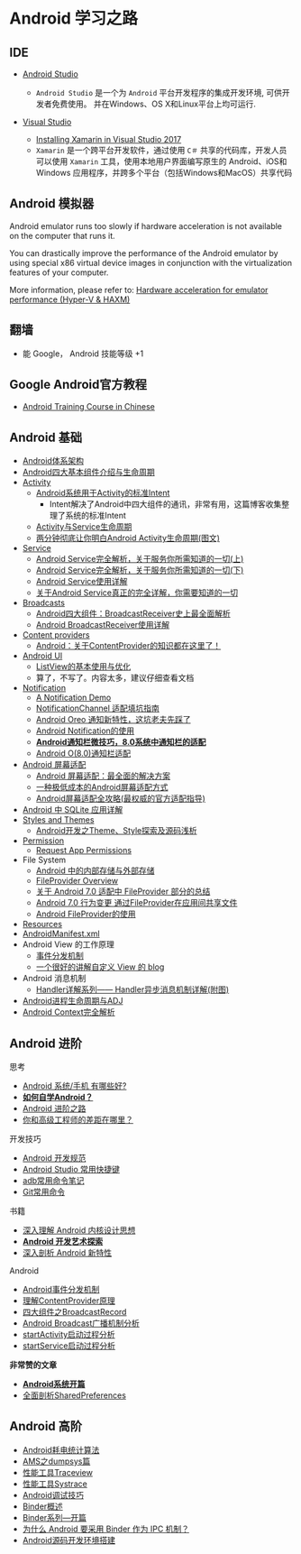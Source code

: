 # Android 学习之路


## IDE

- [Android Studio](https://developer.android.com/studio/)

    - `Android Studio` 是一个为 `Android` 平台开发程序的集成开发环境, 可供开发者免费使用。 并在Windows、OS X和Linux平台上均可运行.

- [Visual Studio](https://visualstudio.microsoft.com/xamarin/)
  - [Installing Xamarin in Visual Studio 2017](https://docs.microsoft.com/en-us/xamarin/cross-platform/get-started/installation/windows)
  - `Xamarin` 是一个跨平台开发软件，通过使用 `C＃` 共享的代码库，开发人员可以使用 `Xamarin` 工具，使用本地用户界面编写原生的 Android、iOS和Windows 应用程序，并跨多个平台（包括Windows和MacOS）共享代码

## Android 模拟器

Android emulator runs too slowly if hardware acceleration is not available on the computer that runs it.

You can drastically improve the performance of the Android emulator by using special x86 virtual device images in conjunction with the virtualization features of your computer.


More information, please refer to:  [Hardware acceleration for emulator performance (Hyper-V & HAXM)](https://docs.microsoft.com/en-us/xamarin/android/get-started/installation/android-emulator/hardware-acceleration?pivots=windows)

## 翻墙

- 能 Google， Android 技能等级 +1

## Google Android官方教程

- [Android Training Course in Chinese](http://hukai.me/android-training-course-in-chinese/index.html)

## Android 基础

- [Android体系架构](http://gityuan.com/2015/08/01/android-arvchitecture/)
- [Android四大基本组件介绍与生命周期](http://www.cnblogs.com/bravestarrhu/archive/2012/05/02/2479461.html)
- [Activity](https://developer.android.com/reference/android/app/Activity)
    - [Android系统用于Activity的标准Intent](https://blog.csdn.net/zhangjg_blog/article/details/10901293)
        - Intent解决了Android中四大组件的通讯，非常有用，这篇博客收集整理了系统的标准Intent
    - [Activity与Service生命周期](http://gityuan.com/2015/05/31/android-lifecycle/)
    - [两分钟彻底让你明白Android Activity生命周期(图文)](https://blog.csdn.net/android_tutor/article/details/5772285)
- [Service](https://developer.android.com/guide/components/services?hl=en-us)
  - [Android Service完全解析，关于服务你所需知道的一切(上)](https://blog.csdn.net/guolin_blog/article/details/11952435)
  - [Android Service完全解析，关于服务你所需知道的一切(下)](https://blog.csdn.net/guolin_blog/article/details/9797169)
  - [Android Service使用详解](https://www.jianshu.com/p/95ec2a23f300)
  - [关于Android Service真正的完全详解，你需要知道的一切](https://blog.csdn.net/javazejian/article/details/52709857)
- [Broadcasts](https://developer.android.com/guide/components/broadcasts)
  - [Android四大组件：BroadcastReceiver史上最全面解析](https://blog.csdn.net/carson_ho/article/details/52973504)
  - [Android BroadcastReceiver使用详解](https://www.jianshu.com/p/f348f6d7fe59)
- [Content providers](https://developer.android.com/guide/topics/providers/content-providers?hl=en-us)
  - [Android：关于ContentProvider的知识都在这里了！](https://blog.csdn.net/carson_ho/article/details/76101093)
- [Android UI](https://developer.android.com/guide/topics/ui/) 
  - [ListView的基本使用与优化](http://www.cnblogs.com/noTice520/archive/2011/12/05/2276379.html)
  - 算了，不写了。内容太多，建议仔细查看文档
- [Notification](https://developer.android.com/guide/topics/ui/notifiers/notifications?hl=en-us)
  - [A Notification Demo](https://github.com/ZLOVE320483/Notification/)
  - [NotificationChannel 适配填坑指南](https://www.jianshu.com/p/99bc32cd8ad6)
  - [Android Oreo 通知新特性，这坑老夫先踩了](https://zhuanlan.zhihu.com/p/32930310)
  - [Android Notification的使用](https://www.jianshu.com/p/ec67ba83934a)
  - [**Android通知栏微技巧，8.0系统中通知栏的适配**](https://blog.csdn.net/guolin_blog/article/details/79854070)
  - [Android O(8.0)通知栏适配](https://blog.csdn.net/rentee/article/details/78303532)
- [Android 屏幕适配](https://developer.android.com/guide/practices/screens_support?hl=en-us)
  - [Android 屏幕适配：最全面的解决方案](https://www.jianshu.com/p/ec5a1a30694b)
  - [一种极低成本的Android屏幕适配方式](https://zhuanlan.zhihu.com/p/37199709)
  - [Android屏幕适配全攻略(最权威的官方适配指导)](https://blog.csdn.net/zhaokaiqiang1992/article/details/45419023)
- [Android 中 SQLite 应用详解](https://blog.csdn.net/liuhe688/article/details/6715983)
- [Styles and Themes](https://developer.android.com/guide/topics/ui/look-and-feel/themes)
    - [Android开发之Theme、Style探索及源码浅析](https://blog.csdn.net/yanbober/article/details/51015630)
- [Permission](https://developer.android.com/guide/topics/permissions/overview)
  - [Request App Permissions](https://developer.android.com/training/permissions/requesting?hl=en-us)
- File System
  - [Android 中的内部存储与外部存储](https://blog.csdn.net/u012702547/article/details/50269639)
  - [FileProvider Overview](https://developer.android.com/reference/android/support/v4/content/FileProvider)
  - [关于 Android 7.0 适配中 FileProvider 部分的总结](http://yifeng.studio/2017/05/03/android-7-0-compat-fileprovider/)
  - [Android 7.0 行为变更 通过FileProvider在应用间共享文件](https://blog.csdn.net/lmj623565791/article/details/72859156)
  - [Android FileProvider的使用](https://blog.csdn.net/Next_Second/article/details/78585745)
- [Resources](https://developer.android.com/guide/topics/resources/providing-resources?hl=zh-cn#Accessing)
- [AndroidManifest.xml](https://developer.android.com/guide/topics/manifest/manifest-intro?hl=zh-cn)
- Android View 的工作原理
  - [事件分发机制](https://blog.csdn.net/xyz_lmn/article/details/12517911)
  - [一个很好的讲解自定义 View 的 blog](https://blog.csdn.net/lfdfhl/article/details/51671038)
- Android 消息机制
  -  [Handler详解系列—— Handler异步消息机制详解(附图)](https://blog.csdn.net/lfdfhl/article/details/40016165)
- [Android进程生命周期与ADJ](http://gityuan.com/2015/10/01/process-lifecycle/)
- [Android Context完全解析](https://blog.csdn.net/guolin_blog/article/details/47028975)
## Android 进阶

思考

- [Android 系统/手机 有哪些好?](https://www.zhihu.com/question/37801069/answer/97391748)
- [****如何自学Android？****](https://zhuanlan.zhihu.com/p/20708611)
- [Android 进阶之路](https://blog.csdn.net/u011240877/article/details/68939826)
- [你和高级工程师的差距在哪里？](https://zhuanlan.zhihu.com/p/21960033)

开发技巧

- [Android 开发规范](http://gityuan.com/2015/08/10/android-arch-coding-style/)
- [Android Studio 常用快捷键](http://gityuan.com/2015/08/08/android-studio-shortcut/)
- [adb常用命令笔记](http://gityuan.com/2015/06/28/adb-notes/)
- [Git常用命令](http://gityuan.com/2015/06/27/git-notes/)


书籍

- [深入理解 Android 内核设计思想](https://www.oschina.net/question/2720166_2254666)
- [**Android 开发艺术探索**](https://www.zhihu.com/question/36115286)
- [深入剖析 Android 新特性](https://www.oschina.net/question/2720166_2280238)

Android

- [Android事件分发机制](http://gityuan.com/2015/09/19/android-touch/)
- [理解ContentProvider原理](http://gityuan.com/2016/07/30/content-provider/)
- [四大组件之BroadcastRecord](http://gityuan.com/2017/06/03/broadcast_record/)
- [Android Broadcast广播机制分析](http://gityuan.com/2016/06/04/broadcast-receiver/)
- [startActivity启动过程分析](http://gityuan.com/2016/03/12/start-activity/)
- [startService启动过程分析](http://gityuan.com/2016/03/06/start-service/)

**非常赞的文章**

- [**Android系统开篇**](http://gityuan.com/android/)
- [全面剖析SharedPreferences](http://gityuan.com/2017/06/18/SharedPreferences/)

## Android 高阶

- [Android耗电统计算法](http://gityuan.com/2016/01/10/power_rank/)
- [AMS之dumpsys篇](http://gityuan.com/2017/07/04/ams_dumpsys/)
- [性能工具Traceview](http://gityuan.com/2016/01/17/traceview/)
- [性能工具Systrace](http://gityuan.com/2016/01/17/systrace/)
- [Android调试技巧](http://gityuan.com/2017/07/11/android_debug/)
- [Binder概述](http://gityuan.com/2014/01/01/binder-gaishu/)
- [Binder系列—开篇](http://gityuan.com/2015/10/31/binder-prepare/)
- [为什么 Android 要采用 Binder 作为 IPC 机制？](https://www.zhihu.com/question/39440766/answer/89210950)
- [Android源码开发环境搭建](http://gityuan.com/2016/08/13/android-os-env/)